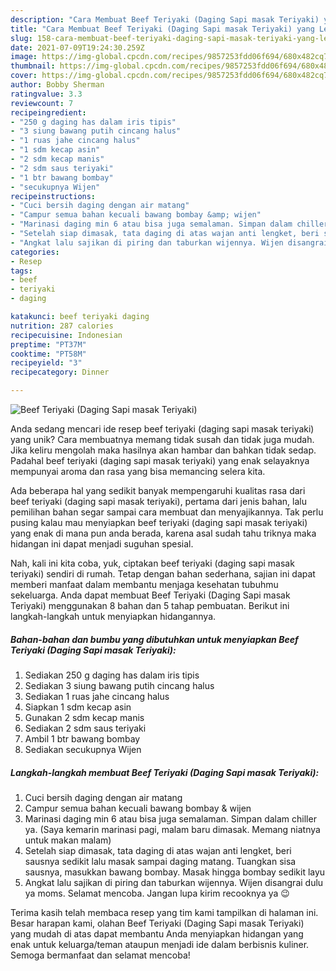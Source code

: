 ```yaml
---
description: "Cara Membuat Beef Teriyaki (Daging Sapi masak Teriyaki) yang Lezat Sekali"
title: "Cara Membuat Beef Teriyaki (Daging Sapi masak Teriyaki) yang Lezat Sekali"
slug: 158-cara-membuat-beef-teriyaki-daging-sapi-masak-teriyaki-yang-lezat-sekali
date: 2021-07-09T19:24:30.259Z
image: https://img-global.cpcdn.com/recipes/9857253fdd06f694/680x482cq70/beef-teriyaki-daging-sapi-masak-teriyaki-foto-resep-utama.jpg
thumbnail: https://img-global.cpcdn.com/recipes/9857253fdd06f694/680x482cq70/beef-teriyaki-daging-sapi-masak-teriyaki-foto-resep-utama.jpg
cover: https://img-global.cpcdn.com/recipes/9857253fdd06f694/680x482cq70/beef-teriyaki-daging-sapi-masak-teriyaki-foto-resep-utama.jpg
author: Bobby Sherman
ratingvalue: 3.3
reviewcount: 7
recipeingredient:
- "250 g daging has dalam iris tipis"
- "3 siung bawang putih cincang halus"
- "1 ruas jahe cincang halus"
- "1 sdm kecap asin"
- "2 sdm kecap manis"
- "2 sdm saus teriyaki"
- "1 btr bawang bombay"
- "secukupnya Wijen"
recipeinstructions:
- "Cuci bersih daging dengan air matang"
- "Campur semua bahan kecuali bawang bombay &amp; wijen"
- "Marinasi daging min 6 atau bisa juga semalaman. Simpan dalam chiller ya. (Saya kemarin marinasi pagi, malam baru dimasak. Memang niatnya untuk makan malam)"
- "Setelah siap dimasak, tata daging di atas wajan anti lengket, beri sausnya sedikit lalu masak sampai daging matang. Tuangkan sisa sausnya, masukkan bawang bombay. Masak hingga bombay sedikit layu"
- "Angkat lalu sajikan di piring dan taburkan wijennya. Wijen disangrai dulu ya moms. Selamat mencoba. Jangan lupa kirim recooknya ya 😉"
categories:
- Resep
tags:
- beef
- teriyaki
- daging

katakunci: beef teriyaki daging 
nutrition: 287 calories
recipecuisine: Indonesian
preptime: "PT37M"
cooktime: "PT58M"
recipeyield: "3"
recipecategory: Dinner

---
```



![Beef Teriyaki (Daging Sapi masak Teriyaki)](https://img-global.cpcdn.com/recipes/9857253fdd06f694/680x482cq70/beef-teriyaki-daging-sapi-masak-teriyaki-foto-resep-utama.jpg)

Anda sedang mencari ide resep beef teriyaki (daging sapi masak teriyaki) yang unik? Cara membuatnya memang tidak susah dan tidak juga mudah. Jika keliru mengolah maka hasilnya akan hambar dan bahkan tidak sedap. Padahal beef teriyaki (daging sapi masak teriyaki) yang enak selayaknya mempunyai aroma dan rasa yang bisa memancing selera kita.



Ada beberapa hal yang sedikit banyak mempengaruhi kualitas rasa dari beef teriyaki (daging sapi masak teriyaki), pertama dari jenis bahan, lalu pemilihan bahan segar sampai cara membuat dan menyajikannya. Tak perlu pusing kalau mau menyiapkan beef teriyaki (daging sapi masak teriyaki) yang enak di mana pun anda berada, karena asal sudah tahu triknya maka hidangan ini dapat menjadi suguhan spesial.


Nah, kali ini kita coba, yuk, ciptakan beef teriyaki (daging sapi masak teriyaki) sendiri di rumah. Tetap dengan bahan sederhana, sajian ini dapat memberi manfaat dalam membantu menjaga kesehatan tubuhmu sekeluarga. Anda dapat membuat Beef Teriyaki (Daging Sapi masak Teriyaki) menggunakan 8 bahan dan 5 tahap pembuatan. Berikut ini langkah-langkah untuk menyiapkan hidangannya.

<!--inarticleads1-->

##### Bahan-bahan dan bumbu yang dibutuhkan untuk menyiapkan Beef Teriyaki (Daging Sapi masak Teriyaki):

1. Sediakan 250 g daging has dalam iris tipis
1. Sediakan 3 siung bawang putih cincang halus
1. Sediakan 1 ruas jahe cincang halus
1. Siapkan 1 sdm kecap asin
1. Gunakan 2 sdm kecap manis
1. Sediakan 2 sdm saus teriyaki
1. Ambil 1 btr bawang bombay
1. Sediakan secukupnya Wijen




<!--inarticleads2-->

##### Langkah-langkah membuat Beef Teriyaki (Daging Sapi masak Teriyaki):

1. Cuci bersih daging dengan air matang
1. Campur semua bahan kecuali bawang bombay &amp; wijen
1. Marinasi daging min 6 atau bisa juga semalaman. Simpan dalam chiller ya. (Saya kemarin marinasi pagi, malam baru dimasak. Memang niatnya untuk makan malam)
1. Setelah siap dimasak, tata daging di atas wajan anti lengket, beri sausnya sedikit lalu masak sampai daging matang. Tuangkan sisa sausnya, masukkan bawang bombay. Masak hingga bombay sedikit layu
1. Angkat lalu sajikan di piring dan taburkan wijennya. Wijen disangrai dulu ya moms. Selamat mencoba. Jangan lupa kirim recooknya ya 😉




Terima kasih telah membaca resep yang tim kami tampilkan di halaman ini. Besar harapan kami, olahan Beef Teriyaki (Daging Sapi masak Teriyaki) yang mudah di atas dapat membantu Anda menyiapkan hidangan yang enak untuk keluarga/teman ataupun menjadi ide dalam berbisnis kuliner. Semoga bermanfaat dan selamat mencoba!
